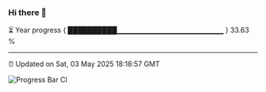 ### Hi there 👋

⏳ Year progress { ██████████▁▁▁▁▁▁▁▁▁▁▁▁▁▁▁▁▁▁▁▁ } 33.63 %

---

⏰ Updated on Sat, 03 May 2025 18:18:57 GMT

![Progress Bar CI](https://github.com/liununu/liununu/workflows/Progress%20Bar%20CI/badge.svg)

